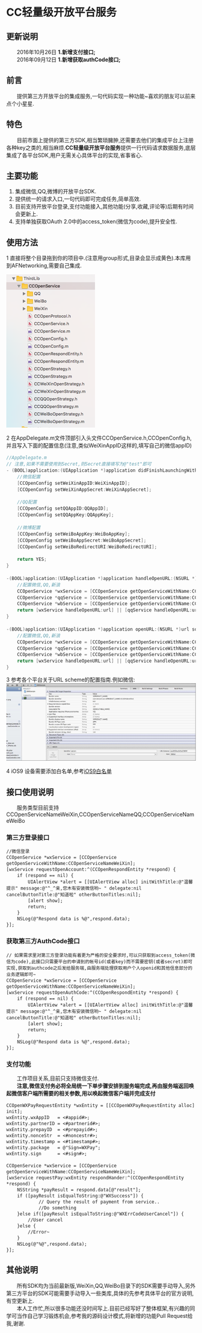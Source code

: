 # CC轻量级开放平台服务

## 更新说明
　　2016年10月26日 **1.新增支付接口;**  
　　2016年09月12日 **1.新增获取authCode接口;**

## 前言
　　提供第三方开放平台的集成服务,一句代码实现一种功能~喜欢的朋友可以前来点个小星星.
## 特色
　　目前市面上提供的第三方SDK,相当繁琐臃肿,还需要去他们的集成平台上注册各种key之类的,相当麻烦.**CC轻量级开放平台服务**提供一行代码请求数据服务,底层集成了各平台SDK,用户无需关心具体平台的实现,省事省心.

## 主要功能
1. 集成微信,QQ,微博的开放平台SDK.
2. 提供统一的请求入口,一句代码即可完成任务,简单高效.
3. 目前支持开放平台登录,支付功能接入,其他功能(分享,收藏,评论等)后期有时间会更新上.
4. 支持单独获取OAuth 2.0中的access_token(微信为code),提升安全性.

## 使用方法
1 直接将整个目录拖到你的项目中.(注意用group形式,目录会显示成黄色).本库用到AFNetworking,需要自己集成.

   ![image](images/CCOpenService_Tree.png)
      
2 在AppDelegate.m文件顶部引入头文件CCOpenService.h,CCOpenConfig.h,并且写入下面的配置信息(注意,类似WeiXinAppID这样的,填写自己的微信appID)

``` objectivec
//AppDelegate.m
// 注意,如果不需要使用到Secret,则Secret直接填写为@"test"即可
- (BOOL)application:(UIApplication *)application didFinishLaunchingWithOptions:(NSDictionary *)launchOptions {
    //微信配置
    [CCOpenConfig setWeiXinAppID:WeiXinAppID];
    [CCOpenConfig setWeiXinAppSecret:WeiXinAppSecret];
    
    //QQ配置
    [CCOpenConfig setQQAppID:QQAppID];
    [CCOpenConfig setQQAppKey:QQAppKey];
    
    //微博配置
    [CCOpenConfig setWeiBoAppKey:WeiBoAppKey];
    [CCOpenConfig setWeiBoAppSecret:WeiBoAppSecret];
    [CCOpenConfig setWeiBoRedirectURI:WeiBoRedirectURI];
    
    return YES;
}

-(BOOL)application:(UIApplication *)application handleOpenURL:(NSURL *)url{
    //配置微信,QQ,新浪
    CCOpenService *wxService = [CCOpenService getOpenServiceWithName:CCOpenServiceNameWeiXin];
    CCOpenService *qqService = [CCOpenService getOpenServiceWithName:CCOpenServiceNameQQ];
    CCOpenService *wbService = [CCOpenService getOpenServiceWithName:CCOpenServiceNameWeiBo];
    return [wxService handleOpenURL:url] || [qqService handleOpenURL:url] || [wbService handleOpenURL:url];
}

-(BOOL)application:(UIApplication *)application openURL:(NSURL *)url sourceApplication:(NSString *)sourceApplication annotation:(id)annotation{
    //配置微信,QQ,新浪
    CCOpenService *wxService = [CCOpenService getOpenServiceWithName:CCOpenServiceNameWeiXin];
    CCOpenService *qqService = [CCOpenService getOpenServiceWithName:CCOpenServiceNameQQ];
    CCOpenService *wbService = [CCOpenService getOpenServiceWithName:CCOpenServiceNameWeiBo];
    return [wxService handleOpenURL:url] || [qqService handleOpenURL:url] || [wbService handleOpenURL:url];
}
```

3 参考各个平台关于URL scheme的配置指南.例如微信:
![image](images/WeiXin_URL_Scheme.jpg)

4 iOS9 设备需要添加白名单,参考[iOS9白名单](https://github.com/ChenYilong/iOS9AdaptationTips)

## 接口使用说明
　　服务类型目前支持CCOpenServiceNameWeiXin,CCOpenServiceNameQQ,CCOpenServiceNameWeiBo

### 第三方登录接口

``` objective
//微信登录
CCOpenService *wxService = [CCOpenService getOpenServiceWithName:CCOpenServiceNameWeiXin];
[wxService requestOpenAccount:^(CCOpenRespondEntity *respond) {
    if (respond == nil) {
        UIAlertView *alert = [[UIAlertView alloc] initWithTitle:@"温馨提示" message:@"^_^亲,您木有安装微信哟~ " delegate:nil cancelButtonTitle:@"知道啦" otherButtonTitles:nil];
        [alert show];
        return;
    }
    NSLog(@"Respond data is %@",respond.data);
}];
```

### 获取第三方AuthCode接口
``` objective
// 如果需求里对第三方登录功能有着更为严格的安全要求时,可以只获取到access_token(微信为code),此接口只需要平台的申请到的帐号id(或者key)而不需要密钥(或者secret)即可实现,获取到authcode之后发给服务端,由服务端处理获取用户个人openid和其他信息部分的业务逻辑即可~
CCOpenService *wxService = [CCOpenService getOpenServiceWithName:CCOpenServiceNameWeiXin];
[wxService requestOpenAuthCode:^(CCOpenRespondEntity *respond) {
    if (respond == nil) {
        UIAlertView *alert = [[UIAlertView alloc] initWithTitle:@"温馨提示" message:@"^_^亲,您木有安装微信哟~ " delegate:nil cancelButtonTitle:@"知道啦" otherButtonTitles:nil];
        [alert show];
        return;
    }
    NSLog(@"Respond data is %@",respond.data);
}];
```

### 支付功能
　　工作项目关系,目前只支持微信支付.  
　　**注意,微信支付务必将全局统一下单步骤安排到服务端完成,再由服务端返回唤起微信客户端所需要的相关参数,用以唤起微信客户端并完成支付**

``` objective
CCOpenWXPayRequestEntity *wxEntity = [[CCOpenWXPayRequestEntity alloc] init];
wxEntity.wxAppID   = <#appid#>;
wxEntity.partnerID = <#partnerid#>;
wxEntity.prepayID  = <#prepayid#>;
wxEntity.nonceStr  = <#noncestr#>;
wxEntity.timestamp = <#timestamp#>;
wxEntity.package   = @"Sign=WXPay";
wxEntity.sign      = <#sign#>;

CCOpenService *wxService = [CCOpenService getOpenServiceWithName:CCOpenServiceNameWeiXin];
[wxService requestPay:wxEntity respondHander:^(CCOpenRespondEntity *respond) {
    NSString *payResult = respond.data[@"result"];
    if ([payResult isEqualToString:@"WXSuccess"]) {
            // Query the result of payment from service..
            //Do something
    }else if([payResult isEqualToString:@"WXErrCodeUserCancel"]) {
        //User cancel
    }else {
        //Error~
    }
    NSLog(@"%@",respond.data);
}];
```

## 其他说明
　　所有SDK均为当前最新版,WeiXin,QQ,WeiBo目录下的SDK需要手动导入,另外第三方平台的SDK可能需要手动导入一些类库,具体的先参考具体平台的官方说明,有空更新上.  
　　本人工作忙,所以很多功能还没时间写上.目前已经写好了整体框架,有兴趣的同学可当作自己学习锻炼机会,参考我的源码设计模式,将新增的功能Pull Request给我,谢谢.